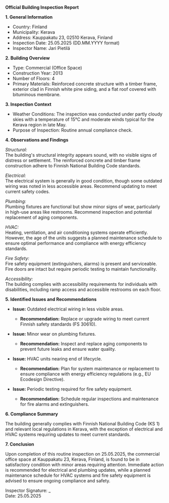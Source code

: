 **Official Building Inspection Report**

**1. General Information**

- Country: Finland
- Municipality: Kerava
- Address: Kauppakatu 23, 02510 Kerava, Finland
- Inspection Date: 25.05.2025 (DD.MM.YYYY format)
- Inspector Name: Jari Pietilä

**2. Building Overview**

- Type: Commercial (Office Space)
- Construction Year: 2013
- Number of Floors: 4
- Primary Materials: Reinforced concrete structure with a timber frame, exterior clad in Finnish white pine siding, and a flat roof covered with bituminous membrane.

**3. Inspection Context**

- Weather Conditions: The inspection was conducted under partly cloudy skies with a temperature of 15°C and moderate winds typical for the Kerava region in late May.
- Purpose of Inspection: Routine annual compliance check.

**4. Observations and Findings**

*Structural:*  
The building's structural integrity appears sound, with no visible signs of distress or settlement. The reinforced concrete and timber frame construction adhere to Finnish National Building Code standards.

*Electrical:*  
The electrical system is generally in good condition, though some outdated wiring was noted in less accessible areas. Recommend updating to meet current safety codes.

*Plumbing:*  
Plumbing fixtures are functional but show minor signs of wear, particularly in high-use areas like restrooms. Recommend inspection and potential replacement of aging components.

*HVAC:*  
Heating, ventilation, and air conditioning systems operate efficiently. However, the age of the units suggests a planned maintenance schedule to ensure optimal performance and compliance with energy efficiency standards.

*Fire Safety:*  
Fire safety equipment (extinguishers, alarms) is present and serviceable. Fire doors are intact but require periodic testing to maintain functionality.

*Accessibility:*  
The building complies with accessibility requirements for individuals with disabilities, including ramp access and accessible restrooms on each floor.

**5. Identified Issues and Recommendations**

- **Issue:** Outdated electrical wiring in less visible areas.
  - **Recommendation:** Replace or upgrade wiring to meet current Finnish safety standards (FS 30610).

- **Issue:** Minor wear on plumbing fixtures.
  - **Recommendation:** Inspect and replace aging components to prevent future leaks and ensure water quality.

- **Issue:** HVAC units nearing end of lifecycle.
  - **Recommendation:** Plan for system maintenance or replacement to ensure compliance with energy efficiency regulations (e.g., EU Ecodesign Directive).

- **Issue:** Periodic testing required for fire safety equipment.
  - **Recommendation:** Schedule regular inspections and maintenance for fire alarms and extinguishers.

**6. Compliance Summary**

The building generally complies with Finnish National Building Code (KS 1) and relevant local regulations in Kerava, with the exception of electrical and HVAC systems requiring updates to meet current standards.

**7. Conclusion**

Upon completion of this routine inspection on 25.05.2025, the commercial office space at Kauppakatu 23, Kerava, Finland, is found to be in satisfactory condition with minor areas requiring attention. Immediate action is recommended for electrical and plumbing updates, while a planned maintenance schedule for HVAC systems and fire safety equipment is advised to ensure ongoing compliance and safety.

Inspector Signature: _  
Date: 25.05.2025